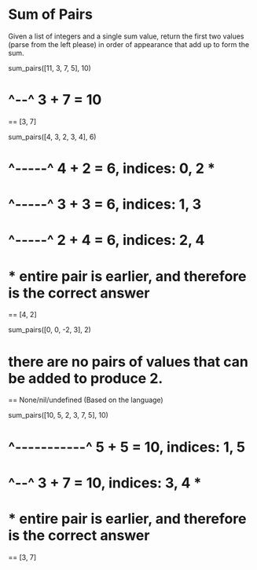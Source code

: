# Sum of Pairs

Given a list of integers and a single sum value, return the first two values (parse from the left please) in order of appearance that add up to form the sum.

sum_pairs([11, 3, 7, 5], 10)

# ^--^ 3 + 7 = 10

== [3, 7]

sum_pairs([4, 3, 2, 3, 4], 6)

# ^-----^ 4 + 2 = 6, indices: 0, 2 \*

# ^-----^ 3 + 3 = 6, indices: 1, 3

# ^-----^ 2 + 4 = 6, indices: 2, 4

# \* entire pair is earlier, and therefore is the correct answer

== [4, 2]

sum_pairs([0, 0, -2, 3], 2)

# there are no pairs of values that can be added to produce 2.

== None/nil/undefined (Based on the language)

sum_pairs([10, 5, 2, 3, 7, 5], 10)

# ^-----------^ 5 + 5 = 10, indices: 1, 5

# ^--^ 3 + 7 = 10, indices: 3, 4 \*

# \* entire pair is earlier, and therefore is the correct answer

== [3, 7]

